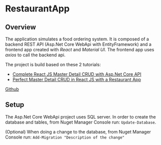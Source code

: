 # RestaurantApp

## Overview
The application simulates a food ordering system. It is composed of a backend REST API (Asp.Net Core WebApi with EntityFramework) and a frontend app created with *React* and *Material UI*. 
The frontend app uses *axios* to call the backend api.

The project is build based on these 2 tutorials:
- [Complete React JS Master Detail CRUD with Asp.Net Core API](https://www.youtube.com/watch?v=i8LymADs_U4&t=248s)
- [Perfect Master Detail CRUD in React JS with a Restaurant App](https://www.youtube.com/watch?v=z5NsNtrl4Og&t=10170s)

[Github](https://github.com/CodAffection/React-js-Master-Detail-CRUD-with-Asp.Net-Web-API)

## Setup
The Asp.Net Core WebApi project uses SQL server. In order to create the database and tables, from Nuget Manager Console run: ```Update-Database```.

(Optional) When doing a change to the database, from Nuget Manager Console run: ```Add-Migration "Description of the change"```